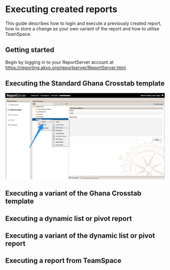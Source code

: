 # Executing created reports

This guide describes how to login and execute a previously created report, how to store a change as your own variant of the report and how to utilise TeamSpace.

## Getting started

Begin by logging in to your ReportServer account at https://reporting.akvo.org/reportserver/ReportServer.html.




## Executing the Standard Ghana Crosstab template




![dynamic](https://raw.githubusercontent.com/akvo/akvo-reporting/master/Documentation/tutorials/report_server_user_guides/img/10.png?raw=true "dynamic list")



##  Executing a variant of the Ghana Crosstab template

##  Executing a dynamic list or pivot report

##  Executing a variant of the dynamic list or pivot report

##  Executing a report from TeamSpace



